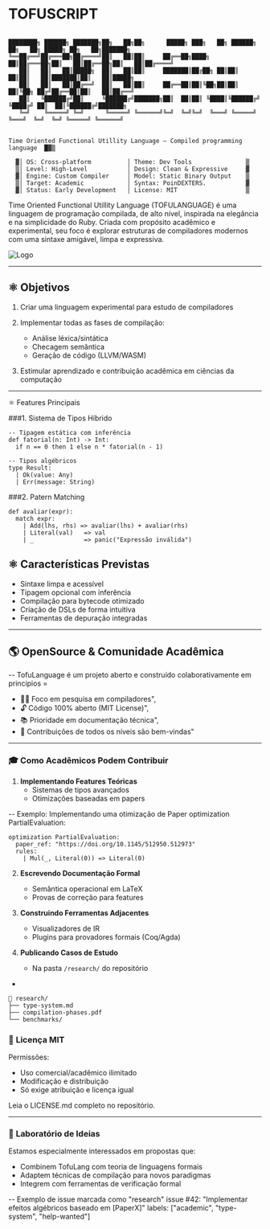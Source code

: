


# TOFUSCRIPT

````Text

████████╗ ██████╗ ███████╗██╗   ██╗██╗      █████╗ ███╗   ██╗ ██████╗ ██╗   ██╗ █████╗ ██╗   ██╗███████╗
╚══██╔══╝██╔═══██╗██╔════╝██║   ██║██║     ██╔══██╗████╗  ██║██╔═══██╗██║   ██║██╔══██╗██║   ██║██╔════╝
   ██║   ██║   ██║█████╗  ██║   ██║██║     ███████║██╔██╗ ██║██║   ██║██║   ██║███████║██║   ██║█████╗  
   ██║   ██║   ██║██╔══╝  ██║   ██║██║     ██╔══██║██║╚██╗██║██║   ██║╚██╗ ██╔╝██╔══██║██║   ██║██╔══╝  
   ██║   ╚██████╔╝██║     ╚██████╔╝███████╗██║  ██║██║ ╚████║╚██████╔╝ ╚████╔╝ ██║  ██║╚██████╔╝███████╗
   ╚═╝    ╚═════╝ ╚═╝      ╚═════╝ ╚══════╝╚═╝  ╚═╝╚═╝  ╚═══╝ ╚═════╝   ╚═══╝  ╚═╝  ╚═╝ ╚═════╝ ╚══════╝


Time Oriented Functional Utillity Language — Compiled programming language  █▓▒

  ▓│ OS: Cross-platform          │ Theme: Dev Tools               ▒
  ▒│ Level: High-Level           │ Design: Clean & Expressive     ▓
  ▓│ Engine: Custom Compiler     │ Model: Static Binary Output    ▒
  ▒│ Target: Academic            │ Syntax: PoinDEXTERS.           ▓
  ▓│ Status: Early Development   │ License: MIT                   ▒
`````



Time Oriented Functional Utillity Language (TOFULANGUAGE) é uma linguagem de programação compilada, de alto nível, inspirada na elegância e na simplicidade do Ruby. Criada com propósito acadêmico e experimental, seu foco é explorar estruturas de compiladores modernos com uma sintaxe amigável, limpa e expressiva.

![Logo](LOGOTOFU) 

---

## ⚛️ Objetivos

1. Criar uma linguagem experimental para estudo de compiladores
2. Implementar todas as fases de compilação:

   - Análise léxica/sintática
   - Checagem semântica
   - Geração de código (LLVM/WASM)
     
3. Estimular aprendizado e contribuição acadêmica em ciências da computação 

---

⚛️ Features Principais 


###1. Sistema de Tipos Híbrido

```tofu
-- Tipagem estática com inferência
def fatorial(n: Int) -> Int:
  if n == 0 then 1 else n * fatorial(n - 1)

-- Tipos algébricos
type Result:
  | Ok(value: Any)
  | Err(message: String)
```

###2. Patern Matching 
```tofu
def avaliar(expr):
  match expr:
    | Add(lhs, rhs) => avaliar(lhs) + avaliar(rhs)
    | Literal(val)   => val
    | _              => panic("Expressão inválida")
```

## ⚛️ Características Previstas

- Sintaxe limpa e acessível  
- Tipagem opcional com inferência  
- Compilação para bytecode otimizado  
- Criação de DSLs de forma intuitiva  
- Ferramentas de depuração integradas  

---

## 🌎 OpenSource & Comunidade Acadêmica 

-- TofuLanguage é um projeto aberto e construído colaborativamente em
principios =


  - 🧑‍🔬 Foco em pesquisa em compiladores",
  - 🔓 Código 100% aberto (MIT License)",
  - 📚 Prioridade em documentação técnica",
  - 🤝 Contribuições de todos os níveis são bem-vindas"


---

### 🎓 **Como Acadêmicos Podem Contribuir**

1. **Implementando Features Teóricas**  
   - Sistemas de tipos avançados  
   - Otimizações baseadas em papers
  
-- Exemplo: Implementando uma otimização de Paper
optimization PartialEvaluation:

```
optimization PartialEvaluation:
  paper_ref: "https://doi.org/10.1145/512950.512973"
  rules:
    | Mul(_, Literal(0)) => Literal(0)
```

2. **Escrevendo Documentação Formal**  
   - Semântica operacional em LaTeX  
   - Provas de correção para features

3. **Construindo Ferramentas Adjacentes**  
   - Visualizadores de IR  
   - Plugins para provadores formais (Coq/Agda)  

4. **Publicando Casos de Estudo**  
   - Na pasta `/research/` do repositório
-
```
📂 research/
├── type-system.md
├── compilation-phases.pdf
└── benchmarks/
```

### 📜 **Licença MIT**

Permissões:
- Uso comercial/acadêmico ilimitado
- Modificação e distribuição
- Só exige atribuição e licença igual

Leia o LICENSE.md completo no repositório.

---

### 🧪 **Laboratório de Ideias**
Estamos especialmente interessados em propostas que:

- Combinem TofuLang com teoria de linguagens formais  
- Adaptem técnicas de compilação para novos paradigmas  
- Integrem com ferramentas de verificação formal  

-- Exemplo de issue marcada como "research"
issue #42: "Implementar efeitos algébricos baseado em [PaperX]"
labels: ["academic", "type-system", "help-wanted"]

